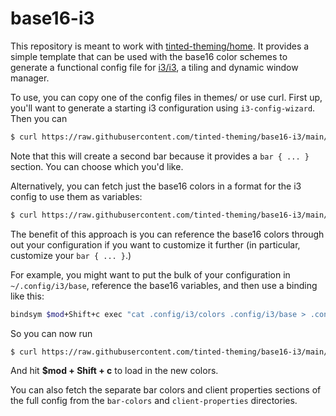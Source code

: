 # base16-i3

This repository is meant to work with
[tinted-theming/home](https://github.com/tinted-theming/home).
It provides a simple template that can be used with the base16 color schemes to
generate a functional config file for
[i3/i3](https://github.com/i3/i3),
a tiling and dynamic window manager.

To use, you can copy one of the config files in themes/ or use curl. First up, you'll want to generate a starting i3 configuration using `i3-config-wizard`. Then you can

```sh
$ curl https://raw.githubusercontent.com/tinted-theming/base16-i3/main/themes/base16-default-dark.config >> ~/.config/i3/config
```

Note that this will create a second bar because it provides a `bar { ... }` section. You can choose which you'd like.

Alternatively, you can fetch just the base16 colors in a format for the i3 config to use them as variables:

```sh
$ curl https://raw.githubusercontent.com/tinted-theming/base16-i3/main/colors/base16-default-dark.config >> ~/.config/i3/config
```

The benefit of this approach is you can reference the base16 colors through out
your configuration if you want to customize it further (in particular,
customize your `bar { ... }`.)

For example, you might want to put the bulk of your configuration in `~/.config/i3/base`, reference the base16 variables, and then use a binding like this:

```sh
bindsym $mod+Shift+c exec "cat .config/i3/colors .config/i3/base > .config/i3/config && i3-msg reload"
```

So you can now run

```sh
$ curl https://raw.githubusercontent.com/tinted-theming/base16-i3/main/colors/base16-default-dark.config > ~/.config/i3/colors
```

And hit **$mod + Shift + c** to load in the new colors.

You can also fetch the separate bar colors and client properties sections of
the full config from the `bar-colors` and `client-properties` directories.
